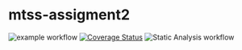 # mtss-assigment2

![example workflow](https://github.com/bzn0u95quudr7jutfjap/mtss-assigment2/actions/workflows/build.yml/badge.svg)
[![Coverage Status](https://coveralls.io/repos/github/bzn0u95quudr7jutfjap/mtss-assigment2/badge.png?branch=main)](https://coveralls.io/github/bzn0u95quudr7jutfjap/mtss-assigment2?branch=main)
![Static Analysis workflow](https://github.com/bzn0u95quudr7jutfjap/mtss-assigment2/actions/workflows/checkstyle.yml/badge.svg)